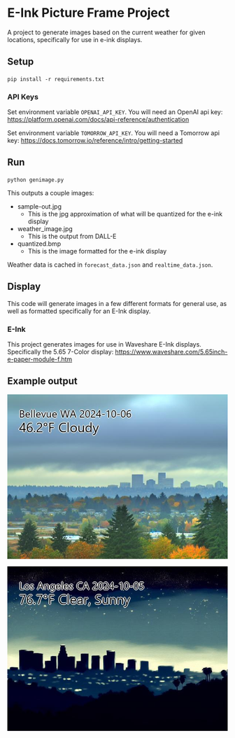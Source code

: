 # E-Ink Picture Frame Project

A project to generate images based on the current weather for given locations, specifically for use in e-ink displays.

## Setup
`pip install -r requirements.txt`

### API Keys
Set environment variable `OPENAI_API_KEY`. You will need an OpenAI api key: https://platform.openai.com/docs/api-reference/authentication


Set environment variable `TOMORROW_API_KEY`. You will need a Tomorrow api key: https://docs.tomorrow.io/reference/intro/getting-started

## Run

`python genimage.py`

This outputs a couple images:
* sample-out.jpg
    * This is the jpg approximation of what will be quantized for the e-ink display
* weather_image.jpg
    * This is the output from DALL-E
* quantized.bmp
    * This is the image formatted for the e-ink display

Weather data is cached in `forecast_data.json` and `realtime_data.json`.

## Display

This code will generate images in a few different formats for general use, as well as formatted specifically for an E-Ink display.

### E-Ink

This project generates images for use in Waveshare E-Ink displays. Specifically the 5.65 7-Color display: https://www.waveshare.com/5.65inch-e-paper-module-f.htm


## Example output

![Cloudy Bellevue WA sample image](samples/sample-out_bellevue.jpg "Cloudy Bellevue WA")

![Clear nighttime Los Angeles sample image](samples/sample-out_losangeles.jpg "Clear nighttime LA")
